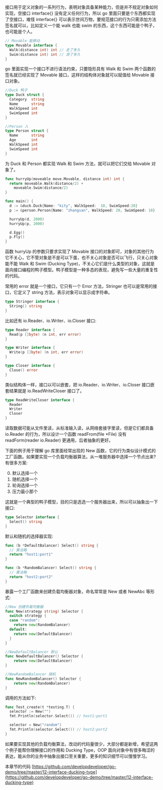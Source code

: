 接口用于定义对象的一系列行为，表明对象具备某种能力，但是并不规定对象如何实现，空接口 interface{} 没有定义任何行为，所以 go 里面只要是个东西都实现了空接口，难怪 interface{} 可以表示世间万物，要规范接口的行为只需添加方法签名就可以，比如定义一个能 walk 也能 swim 的东西，这个东西可能是个鸭子，也可能是个人。

```go
// Movable 能移动
type Movable interface {
  Walk(distance int) int // 走了多久
  Swim(distance int) int // 游了多久
}
```

go 里面实现一个接口不进行语法约束，只要隐形具有 Walk 和 Swim 两个函数的签名就已经实现了 Movable 接口，这样的结构体对象就可以赋值给 Movable 接口对象。

```go
//Duck 鸭子
type Duck struct {
  Category  string
  Name      string
  WalkSpeed int
  SwimSpeed int
}

//Person 人
type Person struct {
  Name      string
  Age       int
  WalkSpeed int
  SwimSpeed int
}
```

为 Duck 和 Person 都实现 Walk  和 Swim  方法，就可以把它们交给 Movable 对象了。

```go
func hurryUp(moveable move.Movable, distance int) int {
  return moveable.Walk(distance/2) +
    moveable.Swim(distance/2)
}

func main() {
  d := &duck.Duck{Name: "kity", WalkSpeed:  10, SwimSpeed:20}
  p := &person.Person{Name: "zhangsan", WalkSpeed: 20, SwimSpeed: 10}

  hurryUp(d, 2000)
  hurryUp(p, 2000)

  d.Egg()
  p.Fly()
}
```

函数 hurryUp 的参数只要求实现了 Movable 接口的对象即可，对象的其他行为它不关心，它不管对象是不是可以下蛋，也不关心对象是否可以飞行，只关心对象能不能 Walk 和 Swim (Ducking Type)，不关心它们是什么类型的对象，这就是面向接口编程的鸭子模型。鸭子模型是一种多态的表现，避免写一些大量的重复性的代码。


常用的 error 就是一个接口，它只有一个 Error 方法，Stringer 也可以是常用的接口，它定义了 string 方法，表示对象可以显示成字符串。

```go
type Stringer interface {
  String() string
}
```

比如还有 io.Reader、io.Writer、io.Closer 接口:

```go
type Reader interface {
  Read(p []byte) (n int, err error)
}

type Writer interface {
  Write(p []byte) (n int, err error)
}

type Closer interface {
  Close() error
}
```

类似结构体一样，接口以可以嵌套，把 io.Reader、io.Writer、io.Closer 接口嵌套结果就是 io.ReadWriteCloser 接口了。

```go
type ReadWriteCloser interface {
  Reader
  Writer
  Closer
}
```

读取数据可能从文件里读，从标准输入读，从网络套接字里读，但是它们都具备 io.Reader 的行为，所以设计一个函数 readFrom(file *File) 没有 readForm(reader io.Reader) 更通用，后者抽象的更好。


下面的例子用于理解 go 库里面经常出现的 New 函数，它的行为类似设计模式的工厂函数。如果要实现一个负载均衡器算法，从一堆服务器中选择一个节点出来? 有很多方案:

0. 默认选择一个
1. 随机选择一个
2. 轮询选择一个
3. 压力最小那个

这就是一个典型的鸭子模型，目的只是选选一个服务器出来，所以可以抽象出一下接口:

```go
type Selector interface {
  Select() string
}
```

默认和随机的选择器实现:

```go
func (b *DefaultBalancer) Select() string {
  // 算法略
  return "host1:port1"
}

func (b *RandomBalancer) Select() string {
  // 算法略
  return "host2:port2"
}
```

暴露一个工厂函数来创建负载均衡器对象，命名常常是 New 或者 NewAbc 等形式:

```go
//New 创建负载均衡器
func New(strategy string) Selector {
  switch strategy {
  case "random":
    return new(RandomBalancer)
  default:
    return new(DefaultBalancer)
  }
}

//NewDefaultBalancer 默认
func NewDefaultBalancer() Selector {
	return new(DefaultBalancer)
}

//NewRandomBalancer 随机
func NewRandomBalancer() Selector {
	return new(RandomBalancer)
}
```

调用的方法如下:

```go
func Test_create(t *testing.T) {
  selector := New("")
  fmt.Println(selector.Select()) // host1:port1

  selector = New("random")
  fmt.Println(selector.Select()) // host2:port2
}
```

如果要实现其他的负载均衡算法，改动的代码量很少，大部分都是新增，希望这两个例子能帮你理解接口的作用和 Ducking Type，OOP 面向对象中有很多晦涩的表达，能从你的业务中抽象出接口至关重要，更多的知识细节可以慢慢学习。

本章节的代码 [https://github.com/developdeveloper/go-demo/tree/master/12-interface-ducking-type](https://github.com/developdeveloper/go-demo/tree/master/12-interface-ducking-type)
